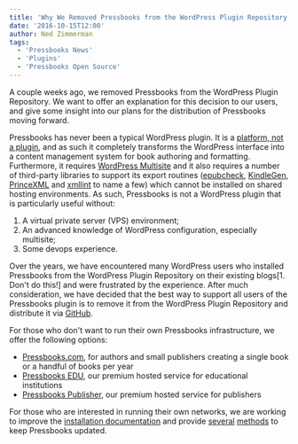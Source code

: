 ```yaml
---
title: 'Why We Removed Pressbooks from the WordPress Plugin Repository'
date: '2016-10-15T12:00'
author: Ned Zimmerman
tags:
  - 'Pressbooks News'
  - 'Plugins'
  - 'Pressbooks Open Source'
---
```


A couple weeks ago, we removed Pressbooks from the WordPress Plugin Repository. We want to
offer an explanation for this decision to our users, and give some insight into our plans
for the distribution of Pressbooks moving forward.

Pressbooks has never been a typical WordPress plugin. It is a
[platform, not a plugin](https://wordpress.org/support/topic/platform-not-plugin/), and as
such it completely transforms the WordPress interface into a content management system for
book authoring and formatting. Furthermore, it requires
[WordPress Multisite](https://codex.wordpress.org/Create_A_Network) and it also requires a
number of third-party libraries to support its export routines
([epubcheck](https://github.com/idpf/epubcheck),
[KindleGen](https://www.amazon.com/gp/feature.html?docId%3D1000765211),
[PrinceXML](http://www.princexml.com) and [xmllint](http://xmlsoft.org/xmllint.html) to
name a few) which cannot be installed on shared hosting environments. As such, Pressbooks
is not a WordPress plugin that is particularly useful without:

1. A virtual private server (VPS) environment;
2. An advanced knowledge of WordPress configuration, especially multisite;
3. Some devops experience.

Over the years, we have encountered many WordPress users who installed Pressbooks from the
WordPress Plugin Repository on their existing blogs[1. Don't do this!] and were frustrated
by the experience. After much consideration, we have decided that the best way to support
all users of the Pressbooks plugin is to remove it from the WordPress Plugin Repository
and distribute it via [GitHub](https://github.com/pressbooks/pressbooks/releases/).

For those who don't want to run their own Pressbooks infrastructure, we offer the
following options:

- [Pressbooks.com](https://pressbooks.com/), for authors and small publishers creating a
  single book or a handful of books per year
- [Pressbooks EDU](https://pressbooks.com/for-academia/), our premium hosted service for
  educational institutions
- [Pressbooks Publisher](https://pressbooks.com/for-publishers/), our premium hosted
  service for publishers

For those who are interested in running their own networks, we are working to improve the
[installation documentation](https://pressbooks.org/installation/) and provide
[several](https://github.com/pressbooks/pressbooks/issues/502) [methods](https://github.com/pressbooks/pressbooks/issues/502) to
keep Pressbooks updated.
